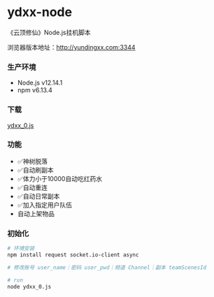 # ydxx-node
《云顶修仙》Node.js挂机脚本

浏览器版本地址：http://yundingxx.com:3344

### 生产环境

- Node.js v12.14.1
- npm v6.13.4

### 下载

[ydxx_0.js](https://github.com/emtry/ydxx-node/blob/master/ydxx_0.js)

### 功能

- ✅神树脱落
- ✅自动刷副本
- ✅体力小于10000自动吃红药水
- ✅自动重连
- ✅自动日常副本
- ✅加入指定用户队伍
- 自动上架物品

### 初始化

```bash
# 环境安装
npm install request socket.io-client async

# 修改账号 user_name｜密码 user_pwd｜频道 Channel｜副本 teamScenesId

# run
node ydxx_0.js
